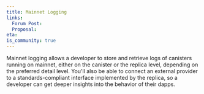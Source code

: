 ```yaml
---
title: Mainnet Logging
links:
  Forum Post:
  Proposal:
eta:
is_community: true
---
```

Mainnet logging allows a developer to store and retrieve logs of canisters running on mainnet, either on the canister or the replica level, depending on the preferred detail level. You'll also be able to connect an external provider to a standards-compliant interface implemented by the replica, so a developer can get deeper insights into the behavior of their dapps.

